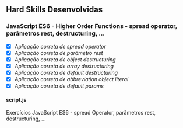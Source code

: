 ## Hard Skills Desenvolvidas

### JavaScript ES6 - Higher Order Functions - spread operator, parâmetros rest, destructuring, ...

- [X] _Aplicação correta de spread operator_
- [X] _Aplicação correta de parâmetro rest_
- [X] _Aplicação correta de object destructuring_
- [X] _Aplicação correta de array destructuring_
- [X] _Aplicação correta de default destructuring_
- [X] _Aplicação correta de abbreviation object literal_
- [X] _Aplicação correta de default params_

#### script.js
Exercícios JavaScript ES6 - spread Operator, parâmetros rest, destructuring, ...
